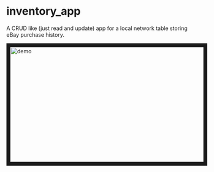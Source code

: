 # inventory_app
A CRUD like (just read and update) app for a local network table storing eBay purchase history.

<a href="http://www.youtube.com/watch?feature=player_embedded&v=r9xHBvgLgu4
" target="_blank"><img src="http://img.youtube.com/vi/r9xHBvgLgu4/0.jpg" 
alt="demo" width="560" height="300" border="10" /></a>
